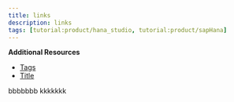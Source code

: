 ```yaml
---
title: links
description: links
tags: [tutorial:product/hana_studio, tutorial:product/sapHana]
---
```


**Additional Resources**

* [Tags](tags.md)
* [Title](title.md)

bbbbbbb kkkkkkk
